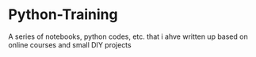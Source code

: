# Python-Training
A series of notebooks, python codes, etc. that i ahve written up based on online courses and small DIY projects
